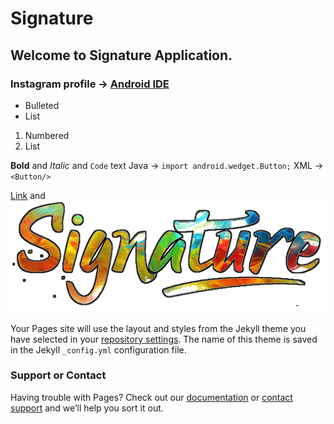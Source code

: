 # Signature
## Welcome to Signature Application.

### Instagram profile → [Android IDE](https://www.instagram.com/_android_ide__)







- Bulleted
- List

1. Numbered
2. List

**Bold** and _Italic_ and `Code` text
Java →
`import android.wedget.Button;`
XML →
`<Button/>`

[Link](https://github.com/ShivaShirsath/Android) and [![Image](Signature/app/src/main/res/drawable/ic_app.png)](https://github.com/ShivaShirsath/Signature)




Your Pages site will use the layout and styles from the Jekyll theme you have selected in your [repository settings](https://github.com/ShivaShirsath/Android/settings). The name of this theme is saved in the Jekyll `_config.yml` configuration file.

### Support or Contact

Having trouble with Pages? Check out our [documentation](https://help.github.com/categories/github-pages-basics/) or [contact support](https://github.com/contact) and we’ll help you sort it out.
